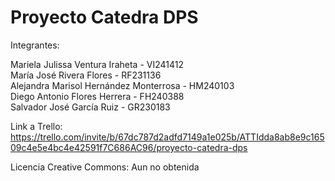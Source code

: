 # Proyecto Catedra DPS

Integrantes:

Mariela Julissa Ventura Iraheta - VI241412<br>
María José Rivera Flores - RF231136 <br>
Alejandra Marisol Hernández Monterrosa - HM240103 <br>
Diego Antonio Flores Herrera - FH240388 <br>
Salvador José García Ruiz - GR230183 <br>

Link a Trello:<br>
https://trello.com/invite/b/67dc787d2adfd7149a1e025b/ATTIdda8ab8e9c16509c4e5e4bc4e42591f7C686AC96/proyecto-catedra-dps

Licencia Creative Commons: Aun no obtenida



